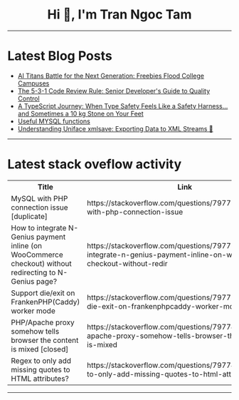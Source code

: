 <h1 align="center">Hi 👋, I'm Tran Ngoc Tam</h1>

---

# Latest Blog Posts 
<!-- BLOG-POST-LIST:START -->
- [AI Titans Battle for the Next Generation: Freebies Flood College Campuses](https://dev.to/aiwithapex/ai-titans-battle-for-the-next-generation-freebies-flood-college-campuses-2749)
- [The 5-3-1 Code Review Rule: Senior Developer&#39;s Guide to Quality Control](https://dev.to/teamcamp/the-5-3-1-code-review-rule-senior-developers-guide-to-quality-control-4b5h)
- [A TypeScript Journey: When Type Safety Feels Like a Safety Harness… and Sometimes a 10 kg Stone on Your Feet](https://dev.to/nadkarnigaurav/a-typescript-journey-when-type-safety-feels-like-a-safety-harness-and-sometimes-a-10-kg-stone-on-35kn)
- [Useful MYSQL functions](https://dev.to/sadiul_hakim/useful-mysql-functions-4gl9)
- [Understanding Uniface xmlsave: Exporting Data to XML Streams 🚀](https://dev.to/petercode/understanding-uniface-xmlsave-exporting-data-to-xml-streams-5h7j)
<!-- BLOG-POST-LIST:END -->

---

# Latest stack oveflow activity
<table>
  <tr><th>Title</th><th>Link</th></tr>
  <!-- STACKOVERFLOW:START --><tr><td>MySQL with PHP connection issue [duplicate]</td><td>https://stackoverflow.com/questions/79775334/mysql-with-php-connection-issue</td></tr><tr><td>How to integrate N-Genius payment inline &lpar;on WooCommerce checkout&rpar; without redirecting to N-Genius page?</td><td>https://stackoverflow.com/questions/79775317/how-to-integrate-n-genius-payment-inline-on-woocommerce-checkout-without-redir</td></tr><tr><td>Support die/exit on FrankenPHP&lpar;Caddy&rpar; worker mode</td><td>https://stackoverflow.com/questions/79775141/support-die-exit-on-frankenphpcaddy-worker-mode</td></tr><tr><td>PHP/Apache proxy somehow tells browser the content is mixed [closed]</td><td>https://stackoverflow.com/questions/79774856/php-apache-proxy-somehow-tells-browser-the-content-is-mixed</td></tr><tr><td>Regex to only add missing quotes to HTML attributes?</td><td>https://stackoverflow.com/questions/79774796/regex-to-only-add-missing-quotes-to-html-attributes</td></tr><!-- STACKOVERFLOW:END -->
</table>

---


